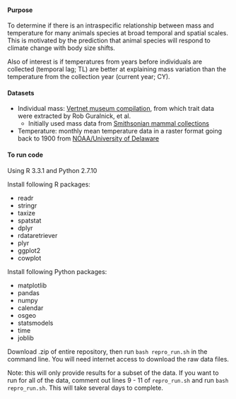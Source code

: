 #### Purpose
To determine if there is an intraspecific relationship between mass and temperature for many animals species at broad temporal and spatial scales. This is motivated by the prediction that animal species will respond to climate change with body size shifts. 

Also of interest is if temperatures from years before individuals are collected (temporal lag; TL) are better at explaining mass variation than the temperature from the collection year (current year; CY).  

#### Datasets
* Individual mass: [Vertnet museum compilation](http://vertnet.org/), from which trait data were extracted by Rob Guralnick, et al. 
  * Initially used mass data from [Smithsonian mammal collections](http://collections.nmnh.si.edu/search/mammals/)
* Temperature: monthly mean temperature data in a raster format going back to 1900 from [NOAA/University of Delaware](http://www.esrl.noaa.gov/psd/data/gridded/data.UDel_AirT_Precip.html)

#### To run code
Using R 3.3.1 and Python 2.7.10

Install following R packages: 
* readr
* stringr
* taxize
* spatstat
* dplyr
* rdataretriever
* plyr
* ggplot2
* cowplot

Install following Python packages: 
* matplotlib
* pandas
* numpy
* calendar
* osgeo
* statsmodels
* time
* joblib

Download .zip of entire repository, then run `bash repro_run.sh` in the command line. You will need internet access to download the raw data files. 

Note: this will only provide results for a subset of the data. If you want to run for all of the data, comment out lines 9 - 11 of `repro_run.sh` and run `bash repro_run.sh`. This will take several days to complete. 
